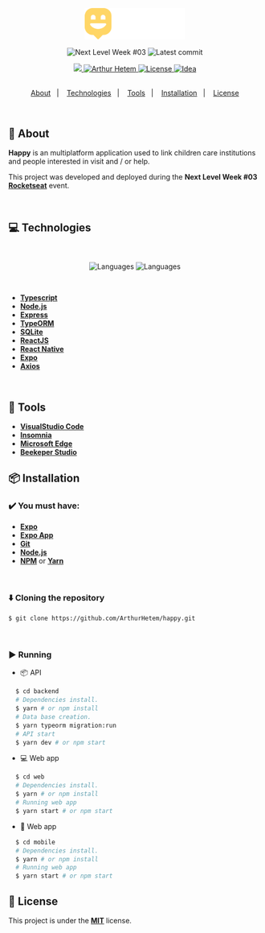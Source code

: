 <div align="center">

  <img src=".github/assets/images/logo.svg" width="200px" /> <br />
  <p>
    <img src="https://img.shields.io/badge/Next%20Level%20Week-%2303-15C3D6?style=for-the-badge" alt="Next Level Week #03" />
    <img alt="Latest commit" src="https://img.shields.io/github/last-commit/arthurhetem/happy?color=15C3D6&style=for-the-badge">
  </p>
  
  <a href="https://twitter.com/arthurhetem">
    <img src="https://img.shields.io/badge/-%40arthurhetem-15C3D6?style=for-the-badge&logo=Twitter&logoColor=white" />
  </a>

  <a href="mailto://arthurhetem.1@hotmail.com">
    <img alt="Arthur Hetem" src="https://img.shields.io/badge/-arthurhetem.1%40hotmail.com-15C3D6?style=for-the-badge&logo=microsoft-outlook&logoColor=white" />
  </a>
  
  <a href="https://github.com/ArthurHetem/happy/blob/master/LICENSE">
    <img alt="License" src="https://img.shields.io/github/license/arthurhetem/happy?color=15C3D6&style=for-the-badge">
  </a>

  <a href="https://rocketseat.com.br">
    <img alt="Idea" src="https://img.shields.io/badge/Project%20Idea-Rocketseat-715AC1?style=for-the-badge">
  </a>
  
  <br/>

</div>

<br>

<p align="center">
  <a href="#bookmark-about">About</a>&nbsp;&nbsp;&nbsp;|&nbsp;&nbsp;&nbsp;
  <a href="#computer-technologies">Technologies</a>&nbsp;&nbsp;&nbsp;|&nbsp;&nbsp;&nbsp;
  <a href="#wrench-tools">Tools</a>&nbsp;&nbsp;&nbsp;|&nbsp;&nbsp;&nbsp;
  <a href="#wrench-tools">Installation</a>&nbsp;&nbsp;&nbsp;|&nbsp;&nbsp;&nbsp;
  <a href="#wrench-tools">License</a>
</p>

<br>

## :bookmark: About

**Happy** is an multiplatform application used to link children care institutions and people interested in visit 
and / or help.

This project was developed and deployed during the **Next Level Week #03 [Rocketseat](https://rocketseat.com.br/)** event.

<br>

## :computer: Technologies
<br>
<p align="center">
    <img src="https://img.shields.io/github/languages/count/arthurhetem/happy?color=15C3D6&style=for-the-badge" alt="Languages">
    <img src="https://img.shields.io/github/languages/top/arthurhetem/happy?color=15C3D6&style=for-the-badge" alt="Languages">
</p>

<br>

-  **[Typescript](https://www.typescriptlang.org/)**
-  **[Node.js](https://nodejs.org/)**
-  **[Express](https://expressjs.com/)**
-  **[TypeORM](https://typeorm.io/#/)**
-  **[SQLite](https://www.sqlite.org/)**
-  **[ReactJS](https://reactjs.org/)**
-  **[React Native](http://facebook.github.io/react-native/)**
-  **[Expo](https://expo.io/)**
-  **[Axios](https://github.com/axios/axios)**

<br>

## :wrench: Tools

- **[VisualStudio Code](https://code.visualstudio.com/)**
- **[Insomnia](https://insomnia.rest/)**
- **[Microsoft Edge](https://www.microsoft.com/pt-br/edge)**
- **[Beekeper Studio](https://www.beekeeperstudio.io/)**

## :package: Installation

### :heavy_check_mark: **You must have:**

- **[Expo](https://expo.io/)** 
- **[Expo App](https://play.google.com/store/apps/details?id=host.exp.exponent)**
- **[Git](https://git-scm.com/)**
- **[Node.js](https://nodejs.org/en/)**
- **[NPM](https://www.npmjs.com/)** or **[Yarn](https://yarnpkg.com/)**

<br>

### :arrow_down: **Cloning the repository**

```sh
$ git clone https://github.com/ArthurHetem/happy.git
```
<br>

### :arrow_forward:	**Running**

- :package: API

```sh
  $ cd backend
  # Dependencies install.
  $ yarn # or npm install
  # Data base creation.
  $ yarn typeorm migration:run
  # API start
  $ yarn dev # or npm start
```

- :computer: Web app

```sh
  $ cd web
  # Dependencies install.
  $ yarn # or npm install
  # Running web app
  $ yarn start # or npm start
```

- :iphone: Web app

```sh
  $ cd mobile
  # Dependencies install.
  $ yarn # or npm install
  # Running web app
  $ yarn start # or npm start
```

## :memo: License

This project is under the **[MIT](./LICENSE)** license.